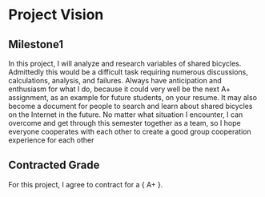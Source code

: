 # Project Vision
## Milestone1

In this project, I will analyze and research variables of shared bicycles. Admittedly this would be a difficult task requiring numerous discussions, calculations, analysis, and failures. Always have anticipation and enthusiasm for what I do, because it could very well be the next A+ assignment, as an example for future students, on your resume. It may also become a document for people to search and learn about shared bicycles on the Internet in the future. No matter what situation I encounter, I can overcome and get through this semester together as a team, so I hope everyone cooperates with each other to create a good group cooperation experience for each other

## Contracted Grade

For this project, I agree to contract for a { A+ }.
